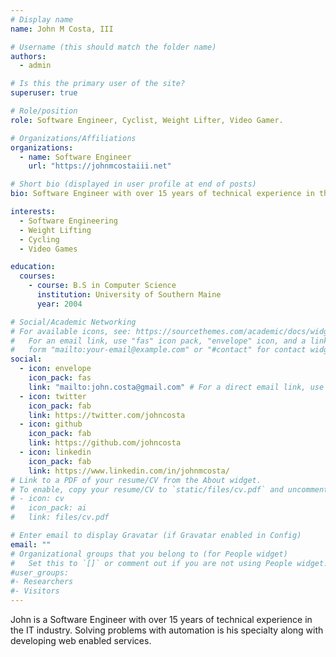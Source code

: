 ```yaml
---
# Display name
name: John M Costa, III

# Username (this should match the folder name)
authors:
  - admin

# Is this the primary user of the site?
superuser: true

# Role/position
role: Software Engineer, Cyclist, Weight Lifter, Video Gamer.

# Organizations/Affiliations
organizations:
  - name: Software Engineer
    url: "https://johnmcostaiii.net"

# Short bio (displayed in user profile at end of posts)
bio: Software Engineer with over 15 years of technical experience in the IT industry.  I enjoy solving problems with automation.

interests:
  - Software Engineering
  - Weight Lifting
  - Cycling
  - Video Games

education:
  courses:
    - course: B.S in Computer Science
      institution: University of Southern Maine
      year: 2004

# Social/Academic Networking
# For available icons, see: https://sourcethemes.com/academic/docs/widgets/#icons
#   For an email link, use "fas" icon pack, "envelope" icon, and a link in the
#   form "mailto:your-email@example.com" or "#contact" for contact widget.
social:
  - icon: envelope
    icon_pack: fas
    link: "mailto:john.costa@gmail.com" # For a direct email link, use "mailto:test@example.org".
  - icon: twitter
    icon_pack: fab
    link: https://twitter.com/johncosta
  - icon: github
    icon_pack: fab
    link: https://github.com/johncosta
  - icon: linkedin
    icon_pack: fab
    link: https://www.linkedin.com/in/johnmcosta/
# Link to a PDF of your resume/CV from the About widget.
# To enable, copy your resume/CV to `static/files/cv.pdf` and uncomment the lines below.
# - icon: cv
#   icon_pack: ai
#   link: files/cv.pdf

# Enter email to display Gravatar (if Gravatar enabled in Config)
email: ""
# Organizational groups that you belong to (for People widget)
#   Set this to `[]` or comment out if you are not using People widget.
#user_groups:
#- Researchers
#- Visitors
---
```


John is a Software Engineer with over 15 years of technical experience in the IT industry. Solving problems with automation
is his specialty along with developing web enabled services.
